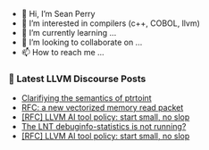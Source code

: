 - 👋 Hi, I’m Sean Perry
- 👀 I’m interested in compilers (c++, COBOL, llvm)
- 🌱 I’m currently learning ...
- 💞️ I’m looking to collaborate on ...
- 📫 How to reach me ...

<!---
s66perry/s66perry is a ✨ special ✨ repository because its `README.md` (this file) appears on your GitHub profile.
You can click the Preview link to take a look at your changes.
--->
### 📕 Latest LLVM Discourse Posts

<!-- DISCOURSE-LLVM:START -->
- [Clarifiying the semantics of ptrtoint](https://discourse.llvm.org/t/clarifiying-the-semantics-of-ptrtoint/83987?page=4#post_62)
- [RFC: a new vectorized memory read packet](https://discourse.llvm.org/t/rfc-a-new-vectorized-memory-read-packet/88441?page=2#post_23)
- [[RFC] LLVM AI tool policy: start small, no slop](https://discourse.llvm.org/t/rfc-llvm-ai-tool-policy-start-small-no-slop/88476#post_10)
- [The LNT debuginfo-statistics is not running?](https://discourse.llvm.org/t/the-lnt-debuginfo-statistics-is-not-running/88481#post_1)
- [[RFC] LLVM AI tool policy: start small, no slop](https://discourse.llvm.org/t/rfc-llvm-ai-tool-policy-start-small-no-slop/88476#post_9)
<!-- DISCOURSE-LLVM:END -->
